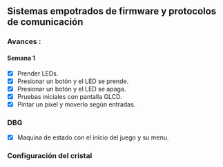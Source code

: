 ## Sistemas empotrados de firmware y protocolos de comunicación

### Avances :

#### Semana 1

- [x] Prender LEDs.
- [x] Presionar un botón y el LED se prende.
- [x] Presionar un botón y el LED se apaga.
- [x] Pruebas iniciales con pantalla GLCD.
- [x] Pintar un pixel y moverlo según entradas.

### DBG
- [x] Maquina de estado con el inicio del juego y su menu.

### Configuración del cristal

